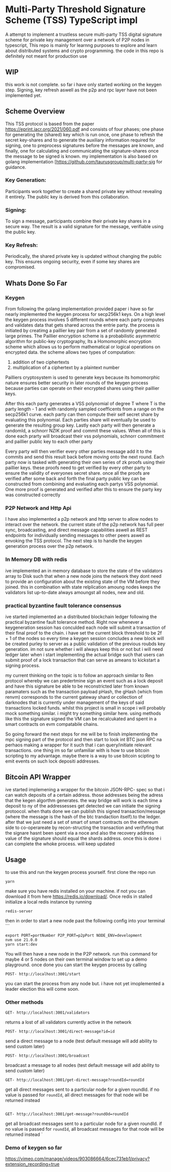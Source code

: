 # Multi-Party Threshold Signature Scheme (TSS) TypeScript impl

A attempt to implement a trustless secure multi-party TSS digital signature scheme for private key management over a network of P2P nodes in typescript, This repo is mainly for learnng purposes to explore and learn about distributed systems and crypto programming. the code in this repo is definitely not meant for production use

## WIP
this work is not complete. so far i have only started working on the keygen step. Signing, key refresh aswell as the p2p and rpc layer have not been implemented yet.

## Scheme Overview
This TSS protocol is based from the paper https://eprint.iacr.org/2021/060.pdf and consists of four phases; one phase for generating the (shared) key which is run once, one phase to refresh the secret key-shares and to generate the auxiliary information required for
signing, one to preprocess signatures before the messages are known, and finally, one for calculating and communicating the signature-shares once the message to be signed is known. my implementation is also based on golang implementation [https://github.com/taurusgroup/multi-party-sig  for guidance.

### Key Generation:
Participants work together to create a shared private key without revealing it entirely. The public key is derived from this collaboration.

### Signing:
To sign a message, participants combine their private key shares in a secure way. The result is a valid signature for the message, verifiable using the public key.

### Key Refresh:
Periodically, the shared private key is updated without changing the public key. This ensures ongoing security, even if some key shares are compromised.

## Whats Done So Far
### Keygen
From following the golang implementation provided paper i have so far nearly implemented the keygen process for secp256k1 keys. On a high level the keygen process involves 5 different rounds where each party computes and validates data that gets shared across the entrie party. the process is initiated by creatimg a paillier key pair from a set of randomly generated
large primes. The Paillier encryption scheme is a probabilistic asymmetric algorithm for public-key cryptography, Its a Homomorphic encryption scheme which allows us to perform mathematical or logical operations on encrypted data. the scheme allows two types of computation:

1) addition of two ciphertexts
2) multiplication of a ciphertext by a plaintext number

Pailliers cryptosystem is used to generate keys because its homomorphic nature ensures better security in later rounds of the keygen process because parties can operate on their encrypted shares using their paillier keys. 

After this each party generates a VSS polynomial of degree T where T is the party length - 1 and with randomly sampled coefficents from a range on the secp256k1 curve. each party can then compute their self secret share by evaluating this polynomial. Each parties share will eventually be used to generate the resulting group key. Lastly each party will then generate a randomId, a schnorr NZIK proof and commit these values. When all of this is done each prarty will broadcast their vss polynomials, schnorr commitment and paillier public key to each other party

Every party will then verifier every other parties message add it to the commits and send this result back before moving onto the next round. Each party now is tasked with generating their own series of zk proofs using their paillier keys. these proofs need to get verified by every other party to ensure the validity of everyones secret share. once all the proofs are verified after some back and forth the final party public key can be constructed from combining and evaluating each partys VSS polynomial. One more proof is generated and verified after this to ensure the party key was constructed correctly

### P2P Network and Http Api
I have also implemented a p2p network and http server to allow nodes to interact over the network. the current state of the p2p network has full peer sync, broadcasting, and direct message capabilities aswell as REST endpoints for individually sending messages to other peers aswell as envoking the TSS protocol. The next step is to handle the keygen generation process over the p2p network.

### In Memory DB with redis
ive implemented an in memory database to store the state of the validators array to Disk such that when a new node joins the network they dont need to provide an configuration about the existing state of the VM before they joined. this in combination with state relplication amoung nodes keeps the validators list up-to-date always amoungst all nodes, new and old.

### practical byzantine fault tolerance consensus
ive started implemented an a distributed blockchain ledger following the practical byzantine fault tolerance method. Right now whenever a keygeneration session has conculded each node will submit a transaction of their final proof to the chain. i have set the current block threshold to be  2f + 1 of the nodes so every time a keygen session concludes a new block will be created purley to server as a public validation of the previous roubds key generation. im not sure whether i will always keep this or not but i will need  ledger later when i start implementing the actual bridge such that users can submit proof of a lock transaction that can serve as ameans to kickstart a signing process.

my current thinking on the topic is to follow an approach similar to Ren protocol whereby we can predertmine sign an event such as a lock deposit and have this signature be able to be reconstricted later from known paramaters such as the transaction payload pHash, the gHash (which from renvm) corresponds to the current gateway shard or collection of darknodes that is currently under management of the keys of said transactions locked funds. whilst this project is small in scope i will probably mock something similar. i might try something similar here. using methods like this the signature signed the VM can be recalcukated and spent in a smart contracts on evm compatabile chains. 

So going forward the next steps for me will be to finish implementing the mpc signing part of the protocol and then start to look int BTC json RPC na perhaos making a wrapper for it such that i can query/initiate relevant transactions. one thing im so far unfamiliar with is how to use bitcoin scripting to my advantage. maybe there is a way to use bitcoin scipting to emit events on such lock depositi addresses.

## Bitcoin API Wrapper
ive started implemening a wrapper for the bitcoin JSON-RPC- spec so that i can watch deposits of a certain address. those addresses being the adress that the kegen algorthm generates. the way bridge will work is each time a deposit to ny of the addressesses get detected we can initiate the signing protoocol. when thats done we can publish this signed transaction/message (where the message is the hash of the btc trandaction itself).to the ledger. after that we just need a set of smart of smart contracts on the ethereum side to co-operareate by recon-structing the transaction and verifyfing that the signare hasnt been spent via a noce and also the recovery address value of the signature should equal the shards address. once this is done i can complete the whoke process. will keep updated


## Usage
to use this and run the keygen process yourself. first clone the repo run 
```
yarn
```
make sure you have redis installed on your machine. if not you can download it from here https://redis.io/download/. Once redis in stalled initialize a local redis instance by running 
```
redis-server
```
then in order to start a new node past the following config into your terminal ```
```
export PORT=portNumber P2P_PORT=p2pPort NODE_ENV=development
nvm use 21.0.0
yarn start:dev
```
You will then have a new node in the P2P network. run this command for maybe 4 or 5 nodes on their own terminal window to set up a demo playground. once done you can start the keygen process by calling
```
POST- http://localhost:3001/start
```
you can start the process from any node but. i have not yet imoplemented a leader election this will come soon. 

### Other methods
```
GET- http://localhost:3001/validators
```
returns a lost of all validators currently active in the network

```
POST- http://localhost:3001/direct-message?id=id
```
send a direct message to a node (test default message will add ability to send custom later)

```
POST- http://localhost:3001/broadcast
```
broadcast a message to all nodes (test default message will add ability to send custom later)

```
GET- http://localhost:3001/get-direct-message?roundId=roundId
```
get all direct messages sent to a particular node for a given roundId. if no value is passed for `roundId`, all direct messages for that node will be returned instead

```

GET- http://localhost:3001/get-message?roundOd=roundId
```
get all broadcast messages sent to a particular node for a given roundId. if no value is passed for `roundId`, all broadcast messages for that node will be returned instead
`

### Demo of keygen so far
https://vimeo.com/manage/videos/903086664/6cec731eb1/privacy?extension_recording=true
